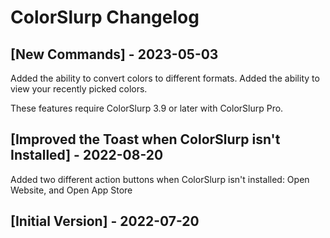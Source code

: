 # ColorSlurp Changelog

## [New Commands] - 2023-05-03

Added the ability to convert colors to different formats.
Added the ability to view your recently picked colors.

These features require ColorSlurp 3.9 or later with ColorSlurp Pro.

## [Improved the Toast when ColorSlurp isn't Installed] - 2022-08-20

Added two different action buttons when ColorSlurp isn't installed: Open Website, and Open App Store

## [Initial Version] - 2022-07-20